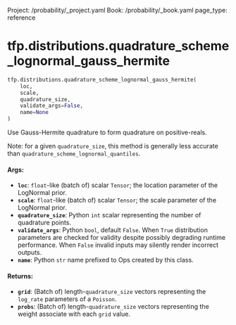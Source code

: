 Project: /probability/_project.yaml
Book: /probability/_book.yaml
page_type: reference
<div itemscope itemtype="http://developers.google.com/ReferenceObject">
<meta itemprop="name" content="tfp.distributions.quadrature_scheme_lognormal_gauss_hermite" />
</div>

# tfp.distributions.quadrature_scheme_lognormal_gauss_hermite

``` python
tfp.distributions.quadrature_scheme_lognormal_gauss_hermite(
    loc,
    scale,
    quadrature_size,
    validate_args=False,
    name=None
)
```

Use Gauss-Hermite quadrature to form quadrature on positive-reals.

Note: for a given `quadrature_size`, this method is generally less accurate
than `quadrature_scheme_lognormal_quantiles`.

#### Args:

* <b>`loc`</b>: `float`-like (batch of) scalar `Tensor`; the location parameter of
    the LogNormal prior.
* <b>`scale`</b>: `float`-like (batch of) scalar `Tensor`; the scale parameter of
    the LogNormal prior.
* <b>`quadrature_size`</b>: Python `int` scalar representing the number of quadrature
    points.
* <b>`validate_args`</b>: Python `bool`, default `False`. When `True` distribution
    parameters are checked for validity despite possibly degrading runtime
    performance. When `False` invalid inputs may silently render incorrect
    outputs.
* <b>`name`</b>: Python `str` name prefixed to Ops created by this class.


#### Returns:

* <b>`grid`</b>: (Batch of) length-`quadrature_size` vectors representing the
    `log_rate` parameters of a `Poisson`.
* <b>`probs`</b>: (Batch of) length-`quadrature_size` vectors representing the
    weight associate with each `grid` value.